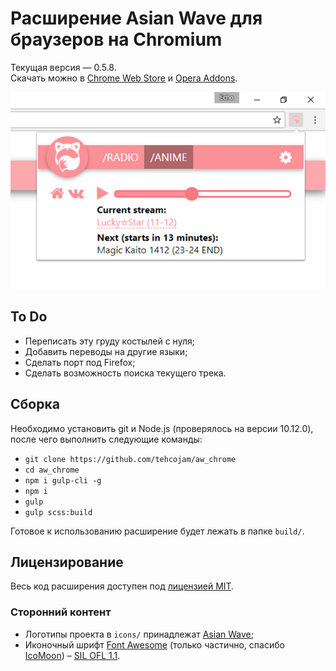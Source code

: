 # Расширение Asian Wave для браузеров на Chromium

Текущая версия — 0.5.8.  
Скачать можно в [Chrome Web Store](https://chrome.google.com/webstore/detail/ecbegehkeefmdjnjhldeogkhbhhjhfje) и [Opera Addons](https://addons.opera.com/ru/extensions/details/asian-wave/).  

![interface](images/screenshots/en-anime.png)

## To Do
* Переписать эту груду костылей с нуля;
* Добавить переводы на другие языки;
* Сделать порт под Firefox;
* Сделать возможность поиска текущего трека.

## Сборка
Необходимо установить git и Node.js (проверялось на версии 10.12.0), после чего выполнить следующие команды:
* `git clone https://github.com/tehcojam/aw_chrome`
* `cd aw_chrome`
* `npm i gulp-cli -g`
* `npm i`
* `gulp`
* `gulp scss:build`

Готовое к использованию расширение будет лежать в папке `build/`.

## Лицензирование
Весь код расширения доступен под [лицензией MIT](license.txt).

### Сторонний контент
* Логотипы проекта в `icons/` принадлежат [Asian Wave](https://asianwave.ru);
* Иконочный шрифт [Font Awesome](http://fontawesome.io) (только частично, спасибо [IcoMoon](https://icomoon.io/app)) – [SIL OFL 1.1](http://scripts.sil.org/OFL).
